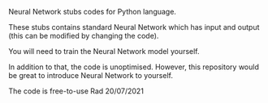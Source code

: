 Neural Network stubs codes for Python language.

These stubs contains standard Neural Network which has input and output (this can be modified by changing the code).

You will need to train the Neural Network model yourself.

In addition to that, the code is unoptimised. However, this repository would be great to introduce Neural Network to yourself.

The code is free-to-use
Rad 20/07/2021
